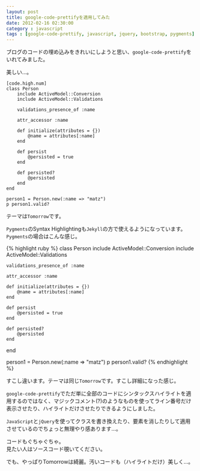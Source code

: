 ```yaml
---
layout: post
title: google-code-prettifyを適用してみた
date: 2012-02-16 02:30:00
category : javascript
tags : [google-code-prettify, javascript, jquery, bootstrap, pygments]
---
```


ブログのコードの埋め込みをきれいにしようと思い、`google-code-prettify`をいれてみました。

美しい…。

	[code.high.num]
	class Person
		include ActiveModel::Conversion
		include ActiveModel::Validations

		validations_presence_of :name

		attr_accessor :name

		def initialize(attributes = {})
			@name = attributes[:name]
		end
		
		def persist
			@persisted = true
		end

		def persisted?
			@persisted
		end
	end

	person1 = Person.new(:name => "matz")
	p person1.valid?

テーマは`Tomorrow`です。

`Pygments`のSyntax Highlightingも`Jekyll`の方で使えるようになっています。`Pygments`の場合はこんな感じ。

{% highlight ruby %}
class Person
	include ActiveModel::Conversion
	include ActiveModel::Validations

	validations_presence_of :name

	attr_accessor :name

	def initialize(attributes = {})
		@name = attributes[:name]
	end
	
	def persist
		@persisted = true
	end

	def persisted?
		@persisted
	end
end

person1 = Person.new(:name => "matz")
p person1.valid?
{% endhighlight %}

すこし違います。テーマは同じ`Tomorrow`です。すこし詳細になった感じ。

`google-code-prettify`でただ単に全部のコードにシンタックスハイライトを適用するのではなく、マジックコメント(?)のようなものを使ってライン番号だけ表示させたり、ハイライトだけさせたりできるようにしました。

`JavaScript`と`jQuery`を使ってクラスを書き換えたり、要素を消したりして適用させているのでちょっと無理やり感あります…。

コードもぐちゃぐちゃ。  
見たい人はソースコード覗いてください。

でも、やっぱりTomorrowは綺麗。汚いコードも（ハイライトだけ）美しく…。
